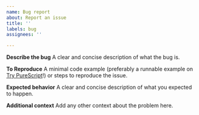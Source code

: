 ```yaml
---
name: Bug report
about: Report an issue
title: ''
labels: bug
assignees: ''

---
```


**Describe the bug**
A clear and concise description of what the bug is.

**To Reproduce**
A minimal code example (preferably a runnable example on [Try PureScript](https://try.purescript.org)!) or steps to reproduce the issue.

**Expected behavior**
A clear and concise description of what you expected to happen.

**Additional context**
Add any other context about the problem here.
